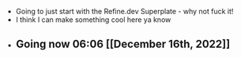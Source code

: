 - Going to just start with the Refine.dev Superplate - why not fuck it!
- I think I can make something cool here ya know
- Going now 06:06 [[December 16th, 2022]]
    - 
